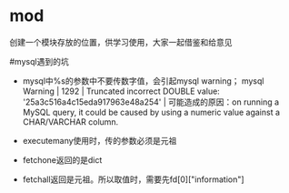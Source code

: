 # mod
创建一个模块存放的位置，供学习使用，大家一起借鉴和给意见

#mysql遇到的坑

- mysql中%s的参数中不要传数字值，会引起mysql warning；
  mysql Warning | 1292 | Truncated incorrect DOUBLE value: '25a3c516a4c15eda917963e48a254'  |
  可能造成的原因：on running a MySQL query, it could be caused by using a numeric value against a CHAR/VARCHAR column.

- executemany使用时，传的参数必须是元祖

- fetchone返回的是dict

- fetchall返回是元祖。所以取值时，需要先fd[0]["information"]
